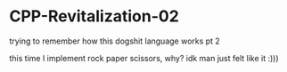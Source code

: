 # CPP-Revitalization-02
trying to remember how this dogshit language works pt 2

this time I implement rock paper scissors, why? idk man just felt like it :)))
